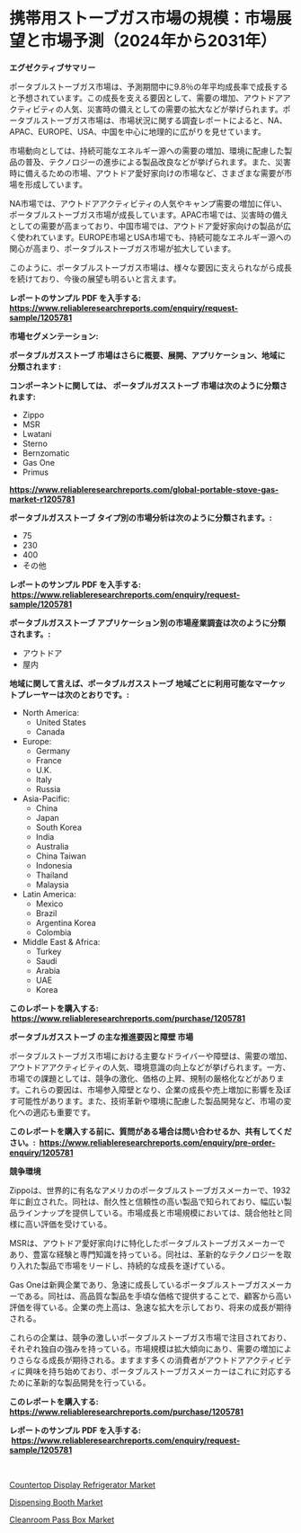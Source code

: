 <p><h1>携帯用ストーブガス市場の規模：市場展望と市場予測（2024年から2031年）</h1></p><p><strong>エグゼクティブサマリー</strong></p>
<p><p>ポータブルストーブガス市場は、予測期間中に9.8％の年平均成長率で成長すると予想されています。この成長を支える要因として、需要の増加、アウトドアアクティビティの人気、災害時の備えとしての需要の拡大などが挙げられます。ポータブルストーブガス市場は、市場状況に関する調査レポートによると、NA、APAC、EUROPE、USA、中国を中心に地理的に広がりを見せています。</p><p>市場動向としては、持続可能なエネルギー源への需要の増加、環境に配慮した製品の普及、テクノロジーの進歩による製品改良などが挙げられます。また、災害時に備えるための市場、アウトドア愛好家向けの市場など、さまざまな需要が市場を形成しています。</p><p>NA市場では、アウトドアアクティビティの人気やキャンプ需要の増加に伴い、ポータブルストーブガス市場が成長しています。APAC市場では、災害時の備えとしての需要が高まっており、中国市場では、アウトドア愛好家向けの製品が広く使われています。EUROPE市場とUSA市場でも、持続可能なエネルギー源への関心が高まり、ポータブルストーブガス市場が拡大しています。</p><p>このように、ポータブルストーブガス市場は、様々な要因に支えられながら成長を続けており、今後の展望も明るいと言えます。</p></p>
<p><strong>レポートのサンプル PDF を入手する: <a href="https://www.reliableresearchreports.com/enquiry/request-sample/1205781">https://www.reliableresearchreports.com/enquiry/request-sample/1205781</a></strong></p>
<p><strong>市場セグメンテーション:</strong></p>
<p><strong> ポータブルガスストーブ 市場はさらに概要、展開、アプリケーション、地域に分類されます :</strong></p>
<p><strong>コンポーネントに関しては、 ポータブルガスストーブ 市場は次のように分類されます: &nbsp;</strong></p>
<p><ul><li>Zippo</li><li>MSR</li><li>Lwatani</li><li>Sterno</li><li>Bernzomatic</li><li>Gas One</li><li>Primus</li></ul></p>
<p><strong><a href="https://www.reliableresearchreports.com/global-portable-stove-gas-market-r1205781">https://www.reliableresearchreports.com/global-portable-stove-gas-market-r1205781</a></strong></p>
<p><strong> ポータブルガスストーブ タイプ別の市場分析は次のように分類されます。:</strong></p>
<p><ul><li>75</li><li>230</li><li>400</li><li>その他</li></ul></p>
<p><strong>レポートのサンプル PDF を入手する: &nbsp;<a href="https://www.reliableresearchreports.com/enquiry/request-sample/1205781">https://www.reliableresearchreports.com/enquiry/request-sample/1205781</a></strong></p>
<p><strong> ポータブルガスストーブ アプリケーション別の市場産業調査は次のように分類されます。:</strong></p>
<p><ul><li>アウトドア</li><li>屋内</li></ul></p>
<p><strong>地域に関して言えば、ポータブルガスストーブ 地域ごとに利用可能なマーケットプレーヤーは次のとおりです。:</strong></p>
<p><ul>
    <li>
        North America:
        <ul>
            <li>United States</li>
            <li>Canada</li>
        </ul>
    </li>
    <li>
        Europe:
        <ul>
            <li>Germany</li>
            <li>France</li>
            <li>U.K.</li>
            <li>Italy</li>
            <li>Russia</li>
        </ul>
    </li>
    <li>
        Asia-Pacific:
        <ul>
            <li>China</li>
            <li>Japan</li>
            <li>South Korea</li>
            <li>India</li>
            <li>Australia</li>
            <li>China Taiwan</li>
            <li>Indonesia</li>
            <li>Thailand</li>
            <li>Malaysia</li>
        </ul>
    </li>
    <li>
        Latin America:
        <ul>
            <li>Mexico</li>
            <li>Brazil</li>
            <li>Argentina Korea</li>
            <li>Colombia</li>
        </ul>
    </li>
    <li>
        Middle East & Africa:
        <ul>
            <li>Turkey</li>
            <li>Saudi</li>
            <li>Arabia</li>
            <li>UAE</li>
            <li>Korea</li>
        </ul>
    </li>
    </ul></p>
<p><strong>このレポートを購入する: &nbsp;<a href="https://www.reliableresearchreports.com/purchase/1205781">https://www.reliableresearchreports.com/purchase/1205781</a></strong></p>
<p><strong>ポータブルガスストーブ の主な推進要因と障壁 市場</strong></p>
<p><p>ポータブルストーブガス市場における主要なドライバーや障壁は、需要の増加、アウトドアアクティビティの人気、環境意識の向上などが挙げられます。一方、市場での課題としては、競争の激化、価格の上昇、規制の厳格化などがあります。これらの要因は、市場参入障壁となり、企業の成長や売上増加に影響を及ぼす可能性があります。また、技術革新や環境に配慮した製品開発など、市場の変化への適応も重要です。</p></p>
<p><strong>このレポートを購入する前に、質問がある場合は問い合わせるか、共有してください。:&nbsp; <a href="https://www.reliableresearchreports.com/enquiry/pre-order-enquiry/1205781">https://www.reliableresearchreports.com/enquiry/pre-order-enquiry/1205781</a></strong></p>
<p><strong>競争環境</strong></p>
<p><p>Zippoは、世界的に有名なアメリカのポータブルストーブガスメーカーで、1932年に創立された。同社は、耐久性と信頼性の高い製品で知られており、幅広い製品ラインナップを提供している。市場成長と市場規模においては、競合他社と同様に高い評価を受けている。</p><p>MSRは、アウトドア愛好家向けに特化したポータブルストーブガスメーカーであり、豊富な経験と専門知識を持っている。同社は、革新的なテクノロジーを取り入れた製品で市場をリードし、持続的な成長を遂げている。</p><p>Gas Oneは新興企業であり、急速に成長しているポータブルストーブガスメーカーである。同社は、高品質な製品を手頃な価格で提供することで、顧客から高い評価を得ている。企業の売上高は、急速な拡大を示しており、将来の成長が期待される。</p><p>これらの企業は、競争の激しいポータブルストーブガス市場で注目されており、それぞれ独自の強みを持っている。市場規模は拡大傾向にあり、需要の増加によりさらなる成長が期待される。ますます多くの消費者がアウトドアアクティビティに興味を持ち始めており、ポータブルストーブガスメーカーはこれに対応するために革新的な製品開発を行っている。</p></p>
<p><strong>このレポートを購入する: &nbsp; <a href="https://www.reliableresearchreports.com/purchase/1205781">https://www.reliableresearchreports.com/purchase/1205781</a></strong></p>
<p><strong>レポートのサンプル PDF を入手する: &nbsp;<a href="https://www.reliableresearchreports.com/enquiry/request-sample/1205781">https://www.reliableresearchreports.com/enquiry/request-sample/1205781</a></strong><strong></strong></p>
<p>&nbsp;</p>
<p><p><a href="https://github.com/Angelnienowdseej3e45z3p8c/Market-Research-Report-List-2/blob/main/countertop-display-refrigerator-market.md">Countertop Display Refrigerator Market</a></p><p><a href="https://github.com/khayangel/Market-Research-Report-List-3/blob/main/dispensing-booth-market.md">Dispensing Booth Market</a></p><p><a href="https://github.com/YashRP12/Market-Research-Report-List-4/blob/main/cleanroom-pass-box-market.md">Cleanroom Pass Box Market</a></p></p>